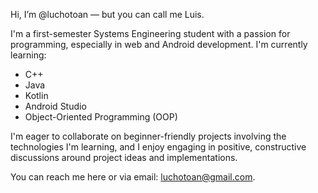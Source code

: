 Hi, I’m @luchotoan — but you can call me Luis.

I'm a first-semester Systems Engineering student with a passion for programming, especially in web and Android development. I'm currently learning:

- C++
- Java
- Kotlin
- Android Studio
- Object-Oriented Programming (OOP)

I'm eager to collaborate on beginner-friendly projects involving the technologies I'm learning, and I enjoy engaging in positive, constructive discussions around project ideas and implementations.

You can reach me here or via email: luchotoan@gmail.com.
